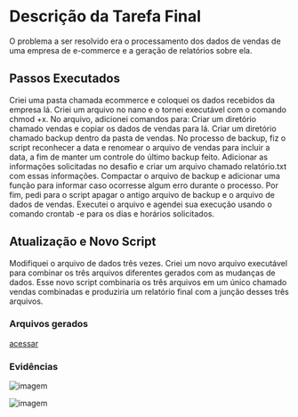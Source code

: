 # Descrição da Tarefa Final
O problema a ser resolvido era o processamento dos dados de vendas de uma empresa de e-commerce e a geração de relatórios sobre ela.

## Passos Executados
Criei uma pasta chamada ecommerce e coloquei os dados recebidos da empresa lá.
Criei um arquivo no nano e o tornei executável com o comando chmod +x.
No arquivo, adicionei comandos para:
Criar um diretório chamado vendas e copiar os dados de vendas para lá.
Criar um diretório chamado backup dentro da pasta de vendas.
No processo de backup, fiz o script reconhecer a data e renomear o arquivo de vendas para incluir a data, a fim de manter um controle do último backup feito.
Adicionar as informações solicitadas no desafio e criar um arquivo chamado relatório.txt com essas informações.
Compactar o arquivo de backup e adicionar uma função para informar caso ocorresse algum erro durante o processo.
Por fim, pedi para o script apagar o antigo arquivo de backup e o arquivo de dados de vendas.
Executei o arquivo e agendei sua execução usando o comando crontab -e para os dias e horários solicitados.
## Atualização e Novo Script
Modifiquei o arquivo de dados três vezes.
Criei um novo arquivo executável para combinar os três arquivos diferentes gerados com as mudanças de dados.
Esse novo script combinaria os três arquivos em um único chamado vendas combinadas e produziria um relatório final com a junção desses três arquivos.



### Arquivos gerados
[acessar](https://github.com/grazysb/Programa_de_Bolsas_Compass-UOL/blob/main/Sprint%201/Desafio/Entreg%C3%A1veis)

### Evidências
![imagem](https://github.com/grazysb/Programa_de_Bolsas_Compass-UOL/blob/main/Sprint%201/Evid%C3%AAncias/Captura%20de%20tela%20de%202024-05-03%2012-26-58.png)

![imagem](https://github.com/grazysb/Programa_de_Bolsas_Compass-UOL/blob/main/Sprint%201/Evid%C3%AAncias/Captura%20de%20tela%20de%202024-05-03%2012-41-18.png)


